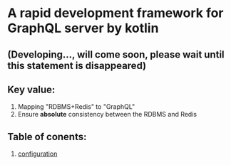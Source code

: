# A rapid development framework for GraphQL server by kotlin
## (Developing..., will come soon, please wait until this statement is disappeared)

## Key value:
1. Mapping "RDBMS+Redis" to "GraphQL"
2. Ensure **absolute** consistency between the RDBMS and Redis

## Table of conents:

1. [configuration](./doc/configuration.md)
